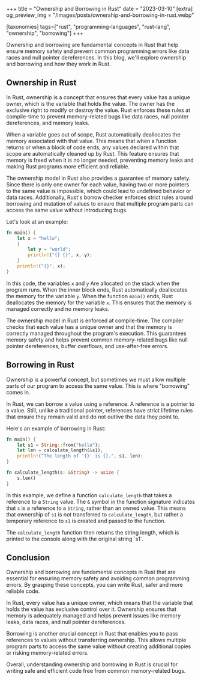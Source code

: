 +++
title = "Ownership and Borrowing in Rust"
date = "2023-03-10"
[extra]
og_preview_img = "/images/posts/ownership-and-borrowing-in-rust.webp"

[taxonomies]
tags=["rust", "programming-languages", "rust-lang", "ownership", "borrowing"]
+++

Ownership and borrowing are fundamental concepts in Rust that help ensure memory safety and prevent common programming errors like data races and null pointer dereferences. In this blog, we'll explore ownership and borrowing and how they work in Rust.

## Ownership in Rust

In Rust, ownership is a concept that ensures that every value has a unique owner, which is the variable that holds the value. The owner has the exclusive right to modify or destroy the value. Rust enforces these rules at compile-time to prevent memory-related bugs like data races, null pointer dereferences, and memory leaks.

When a variable goes out of scope, Rust automatically deallocates the memory associated with that value. This means that when a function returns or when a block of code ends, any values declared within that scope are automatically cleaned up by Rust. This feature ensures that memory is freed when it is no longer needed, preventing memory leaks and making Rust programs more efficient and reliable.

The ownership model in Rust also provides a guarantee of memory safety. Since there is only one owner for each value, having two or more pointers to the same value is impossible, which could lead to undefined behavior or data races. Additionally, Rust's borrow checker enforces strict rules around borrowing and mutation of values to ensure that multiple program parts can access the same value without introducing bugs.

Let's look at an example:

```rust
fn main() {
    let x = "hello";
    {
        let y = "world";
        println!("{} {}", x, y);
    }
    println!("{}", x);
}
```

In this code, the variables `x` and `y` Are allocated on the stack when the program runs. When the inner block ends, Rust automatically deallocates the memory for the variable `y`. When the function `main()` ends, Rust deallocates the memory for the variable `x`. This ensures that the memory is managed correctly and no memory leaks.

The ownership model in Rust is enforced at compile-time. The compiler checks that each value has a unique owner and that the memory is correctly managed throughout the program's execution. This guarantees memory safety and helps prevent common memory-related bugs like null pointer dereferences, buffer overflows, and use-after-free errors.

## Borrowing in Rust

Ownership is a powerful concept, but sometimes we must allow multiple parts of our program to access the same value. This is where "borrowing" comes in.

In Rust, we can borrow a value using a reference. A reference is a pointer to a value. Still, unlike a traditional pointer, references have strict lifetime rules that ensure they remain valid and do not outlive the data they point to.

Here's an example of borrowing in Rust:

```rust
fn main() {
    let s1 = String::from("hello");
    let len = calculate_length(&s1);
    println!("The length of '{}' is {}.", s1, len);
}

fn calculate_length(s: &String) -> usize {
    s.len()
}
```

In this example, we define a function `calculate_length` that takes a reference to a `String` value. The `&` symbol in the function signature indicates that `s` is a reference to a `String`, rather than an owned value. This means that ownership of `s1` is not transferred to `calculate_length`, but rather a temporary reference to `s1` is created and passed to the function.

The `calculate_length` function then returns the string length, which is printed to the console along with the original string \`s1\`.

## Conclusion

Ownership and borrowing are fundamental concepts in Rust that are essential for ensuring memory safety and avoiding common programming errors. By grasping these concepts, you can write Rust, safer and more reliable code.

In Rust, every value has a unique owner, which means that the variable that holds the value has exclusive control over it. Ownership ensures that memory is adequately managed and helps prevent issues like memory leaks, data races, and null pointer dereferences.

Borrowing is another crucial concept in Rust that enables you to pass references to values without transferring ownership. This allows multiple program parts to access the same value without creating additional copies or risking memory-related errors.

Overall, understanding ownership and borrowing in Rust is crucial for writing safe and efficient code free from common memory-related bugs.
